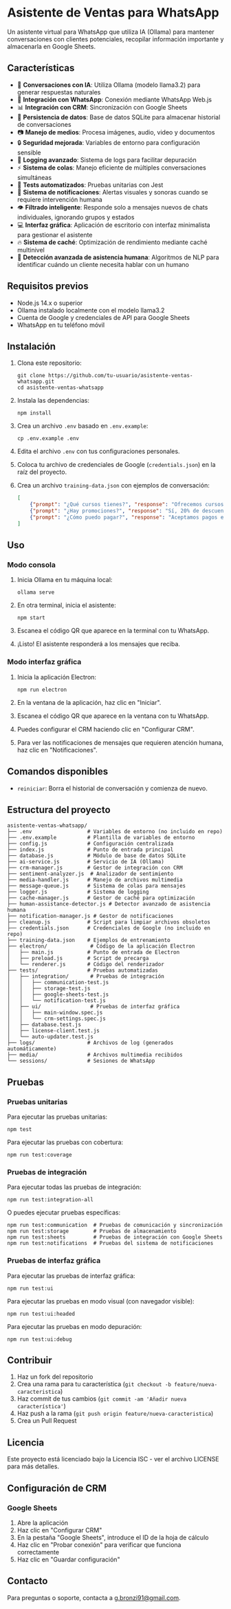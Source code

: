 # Asistente de Ventas para WhatsApp

Un asistente virtual para WhatsApp que utiliza IA (Ollama) para mantener conversaciones con clientes potenciales, recopilar información importante y almacenarla en Google Sheets.

## Características

- 🤖 **Conversaciones con IA**: Utiliza Ollama (modelo llama3.2) para generar respuestas naturales
- 📱 **Integración con WhatsApp**: Conexión mediante WhatsApp Web.js
- 📊 **Integración con CRM**: Sincronización con Google Sheets
- 🔄 **Persistencia de datos**: Base de datos SQLite para almacenar historial de conversaciones
- 📷 **Manejo de medios**: Procesa imágenes, audio, video y documentos
- 🔒 **Seguridad mejorada**: Variables de entorno para configuración sensible
- 📝 **Logging avanzado**: Sistema de logs para facilitar depuración
- ⚡ **Sistema de colas**: Manejo eficiente de múltiples conversaciones simultáneas
- 🧪 **Tests automatizados**: Pruebas unitarias con Jest
- 📢 **Sistema de notificaciones**: Alertas visuales y sonoras cuando se requiere intervención humana
- 👁️ **Filtrado inteligente**: Responde solo a mensajes nuevos de chats individuales, ignorando grupos y estados
- 💻 **Interfaz gráfica**: Aplicación de escritorio con interfaz minimalista para gestionar el asistente
- 🔥 **Sistema de caché**: Optimización de rendimiento mediante caché multinivel
- 🤖 **Detección avanzada de asistencia humana**: Algoritmos de NLP para identificar cuándo un cliente necesita hablar con un humano

## Requisitos previos

- Node.js 14.x o superior
- Ollama instalado localmente con el modelo llama3.2
- Cuenta de Google y credenciales de API para Google Sheets
- WhatsApp en tu teléfono móvil

## Instalación

1. Clona este repositorio:
   ```
   git clone https://github.com/tu-usuario/asistente-ventas-whatsapp.git
   cd asistente-ventas-whatsapp
   ```

2. Instala las dependencias:
   ```
   npm install
   ```

3. Crea un archivo `.env` basado en `.env.example`:
   ```
   cp .env.example .env
   ```

4. Edita el archivo `.env` con tus configuraciones personales.

5. Coloca tu archivo de credenciales de Google (`credentials.json`) en la raíz del proyecto.

6. Crea un archivo `training-data.json` con ejemplos de conversación:
   ```json
   [
       {"prompt": "¿Qué cursos tienes?", "response": "Ofrecemos cursos de programación, diseño y marketing."},
       {"prompt": "¿Hay promociones?", "response": "Sí, 20% de descuento este mes."},
       {"prompt": "¿Cómo puedo pagar?", "response": "Aceptamos pagos en efectivo, tarjeta y transferencia."}
   ]
   ```

## Uso

### Modo consola

1. Inicia Ollama en tu máquina local:
   ```
   ollama serve
   ```

2. En otra terminal, inicia el asistente:
   ```
   npm start
   ```

3. Escanea el código QR que aparece en la terminal con tu WhatsApp.

4. ¡Listo! El asistente responderá a los mensajes que reciba.

### Modo interfaz gráfica

1. Inicia la aplicación Electron:
   ```
   npm run electron
   ```

2. En la ventana de la aplicación, haz clic en "Iniciar".

3. Escanea el código QR que aparece en la ventana con tu WhatsApp.

4. Puedes configurar el CRM haciendo clic en "Configurar CRM".

5. Para ver las notificaciones de mensajes que requieren atención humana, haz clic en "Notificaciones".

## Comandos disponibles

- `reiniciar`: Borra el historial de conversación y comienza de nuevo.

## Estructura del proyecto

```
asistente-ventas-whatsapp/
├── .env                  # Variables de entorno (no incluido en repo)
├── .env.example          # Plantilla de variables de entorno
├── config.js             # Configuración centralizada
├── index.js              # Punto de entrada principal
├── database.js           # Módulo de base de datos SQLite
├── ai-service.js         # Servicio de IA (Ollama)
├── crm-manager.js        # Gestor de integración con CRM
├── sentiment-analyzer.js  # Analizador de sentimiento
├── media-handler.js      # Manejo de archivos multimedia
├── message-queue.js      # Sistema de colas para mensajes
├── logger.js             # Sistema de logging
├── cache-manager.js      # Gestor de caché para optimización
├── human-assistance-detector.js # Detector avanzado de asistencia humana
├── notification-manager.js # Gestor de notificaciones
├── cleanup.js            # Script para limpiar archivos obsoletos
├── credentials.json      # Credenciales de Google (no incluido en repo)
├── training-data.json    # Ejemplos de entrenamiento
├── electron/              # Código de la aplicación Electron
│   ├── main.js           # Punto de entrada de Electron
│   ├── preload.js        # Script de precarga
│   └── renderer.js       # Código del renderizador
├── tests/                # Pruebas automatizadas
│   ├── integration/       # Pruebas de integración
│   │   ├── communication-test.js
│   │   ├── storage-test.js
│   │   ├── google-sheets-test.js
│   │   └── notification-test.js
│   ├── ui/                # Pruebas de interfaz gráfica
│   │   ├── main-window.spec.js
│   │   └── crm-settings.spec.js
│   ├── database.test.js
│   ├── license-client.test.js
│   └── auto-updater.test.js
├── logs/                 # Archivos de log (generados automáticamente)
├── media/                # Archivos multimedia recibidos
└── sessions/             # Sesiones de WhatsApp
```

## Pruebas

### Pruebas unitarias

Para ejecutar las pruebas unitarias:

```
npm test
```

Para ejecutar las pruebas con cobertura:

```
npm run test:coverage
```

### Pruebas de integración

Para ejecutar todas las pruebas de integración:

```
npm run test:integration-all
```

O puedes ejecutar pruebas específicas:

```
npm run test:communication  # Pruebas de comunicación y sincronización
npm run test:storage        # Pruebas de almacenamiento
npm run test:sheets         # Pruebas de integración con Google Sheets
npm run test:notifications  # Pruebas del sistema de notificaciones
```

### Pruebas de interfaz gráfica

Para ejecutar las pruebas de interfaz gráfica:

```
npm run test:ui
```

Para ejecutar las pruebas en modo visual (con navegador visible):

```
npm run test:ui:headed
```

Para ejecutar las pruebas en modo depuración:

```
npm run test:ui:debug
```

## Contribuir

1. Haz un fork del repositorio
2. Crea una rama para tu característica (`git checkout -b feature/nueva-caracteristica`)
3. Haz commit de tus cambios (`git commit -am 'Añadir nueva característica'`)
4. Haz push a la rama (`git push origin feature/nueva-caracteristica`)
5. Crea un Pull Request

## Licencia

Este proyecto está licenciado bajo la Licencia ISC - ver el archivo LICENSE para más detalles.

## Configuración de CRM

### Google Sheets

1. Abre la aplicación
2. Haz clic en "Configurar CRM"
3. En la pestaña "Google Sheets", introduce el ID de la hoja de cálculo
4. Haz clic en "Probar conexión" para verificar que funciona correctamente
5. Haz clic en "Guardar configuración"

## Contacto

Para preguntas o soporte, contacta a [g.bronzi91@gmail.com](mailto:g.bronzi91@gmail.com).
